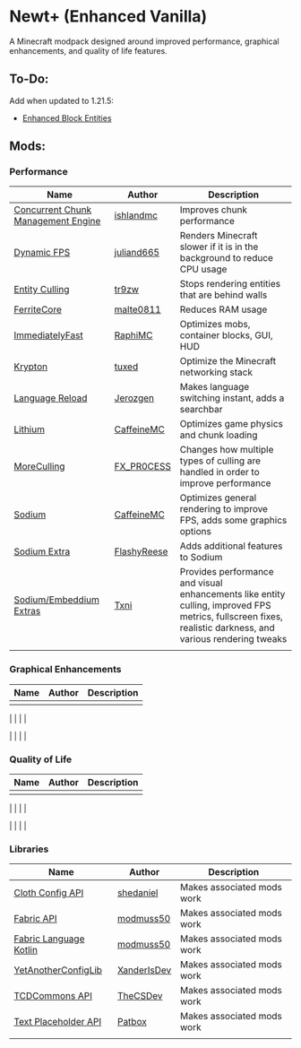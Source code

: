 # Newt+ (Enhanced Vanilla)

A Minecraft modpack designed around improved performance, graphical enhancements, and quality of life features. 

## To-Do:
Add when updated to 1.21.5:
- [Enhanced Block Entities](https://modrinth.com/mod/ebe)

## Mods:
### Performance
| Name | Author | Description |
|---|---|---|
| [Concurrent Chunk Management Engine](https://www.curseforge.com/minecraft/mc-mods/c2me) | [ishlandmc](https://www.curseforge.com/members/ishlandmc) | Improves chunk performance |
| [Dynamic FPS](https://www.curseforge.com/minecraft/mc-mods/dynamic-fps) | [juliand665](https://www.curseforge.com/members/juliand665) | Renders Minecraft slower if it is in the background to reduce CPU usage |
| [Entity Culling](https://www.curseforge.com/minecraft/mc-mods/entityculling) | [tr9zw](https://www.curseforge.com/members/tr9zw) | Stops rendering entities that are behind walls |
| [FerriteCore](https://www.curseforge.com/minecraft/mc-mods/ferritecore-fabric) | [malte0811](https://www.curseforge.com/members/malte0811) | Reduces RAM usage |
| [ImmediatelyFast](https://www.curseforge.com/minecraft/mc-mods/immediatelyfast) | [RaphiMC](https://www.curseforge.com/members/raphimc) | Optimizes mobs, container blocks, GUI, HUD |
| [Krypton](https://www.curseforge.com/minecraft/mc-mods/krypton) | [tuxed](https://www.curseforge.com/members/tuxed) | Optimize the Minecraft networking stack |
| [Language Reload](https://www.curseforge.com/minecraft/mc-mods/language-reload) | [Jerozgen](https://www.curseforge.com/members/Jerozgen) | Makes language switching instant, adds a searchbar |
| [Lithium](https://www.curseforge.com/minecraft/mc-mods/lithium) | [CaffeineMC](https://www.curseforge.com/members/jellysquid3_) | Optimizes game physics and chunk loading |
| [MoreCulling](https://www.curseforge.com/minecraft/mc-mods/moreculling) | [FX_PR0CESS](https://www.curseforge.com/members/fx_pr0cess) | Changes how multiple types of culling are handled in order to improve performance |
| [Sodium](https://www.curseforge.com/minecraft/mc-mods/sodium) | [CaffeineMC](https://www.curseforge.com/members/jellysquid3_) | Optimizes general rendering to improve FPS, adds some graphics options |
| [Sodium Extra](https://www.curseforge.com/minecraft/mc-mods/sodium-extra) | [FlashyReese](https://www.curseforge.com/members/flashyreese) | Adds additional features to Sodium|
| [Sodium/Embeddium Extras](https://www.curseforge.com/minecraft/mc-mods/magnesium-extras) | [Txni](https://www.curseforge.com/members/txni) | Provides performance and visual enhancements like entity culling, improved FPS metrics, fullscreen fixes, realistic darkness, and various rendering tweaks |
| []() | []() | |

### Graphical Enhancements
| Name | Author | Description |
|---|---|---|
| []() | []() | |

| []() | []() | |

| []() | []() | |

### Quality of Life
| Name | Author | Description |
|---|---|---|
| []() | []() | |

| []() | []() | |

| []() | []() | |

### Libraries
| Name | Author | Description |
|---|---|---|
| [Cloth Config API](https://www.curseforge.com/minecraft/mc-mods/cloth-config) | [shedaniel](https://www.curseforge.com/members/shedaniel) | Makes associated mods work |
| [Fabric API](https://www.curseforge.com/minecraft/mc-mods/fabric-api) | [modmuss50](https://www.curseforge.com/members/modmuss50) | Makes associated mods work |
| [Fabric Language Kotlin](https://www.curseforge.com/minecraft/mc-mods/fabric-language-kotlin) | [modmuss50](https://www.curseforge.com/members/modmuss50) | Makes associated mods work |
| [YetAnotherConfigLib](https://www.curseforge.com/minecraft/mc-mods/yacl) | [XanderIsDev](https://www.curseforge.com/members/xanderisdev) | Makes associated mods work |
| [TCDCommons API](https://www.curseforge.com/minecraft/mc-mods/tcdcommons) | [TheCSDev](https://www.curseforge.com/members/thecsdev) | Makes associated mods work |
| [Text Placeholder API](https://www.curseforge.com/minecraft/mc-mods/text-placeholder-api) | [Patbox](https://www.curseforge.com/members/patbox) | Makes associated mods work |
| []() | []() | |